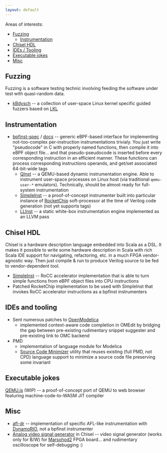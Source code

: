 ```yaml
---
layout: default
---
```


Areas of interests:
* [Fuzzing](#fuzzing)
  * [Instrumentation](#instrumentation)
* [Chisel HDL](#chisel-hdl)
* [IDEs / Tooling](#ides-and-tooling)
* [Executable jokes](#executable-jokes)
* [Misc](#misc)

## Fuzzing

Fuzzing is a software testing technic involving feeding the software under test with quasi-random data.

* [kBdysch](https://github.com/atrosinenko/kbdysch) -- a collection of user-space Linux kernel specific guided fuzzers based on [LKL](https://github.com/lkl/linux)

## Instrumentation

* [bpfinst-spec](https://github.com/atrosinenko/bpfinst-spec) / [docs](https://atrosinenko.github.io/bpfinst-spec) -- generic eBPF-based interface for implementing not-too-complex per-instruction instrumentations trivialy. You just write "pseudocode" in C with properly named functions, then compile it into eBPF object file... and that pseudo-pseudocode is inserted before every corresponding instruction in an efficient manner. These functions can process corresponding instructions operands, and get/set associated 64-bit-wide tags
  * [QInst](https://github.com/atrosinenko/qinst) -- a QEMU-based dynamic instrumentation engine. Able to instrument user-space processes on Linux host (via traditional `qemu-user-*` emulators). Technically, should be almost ready for full-system instrumentation
  * [SimpleInst](https://github.com/atrosinenko/simpleinst) -- a proof-of-concept instrumenter built into particular instance of [RocketChip](https://github.com/chipsalliance/rocket-chip) soft-processor at the time of Verilog code generation (not yet supports tags)
  * [LLInst](https://github.com/atrosinenko/llinst) -- a static white-box instrumentation engine implemented as an LLVM pass

## Chisel HDL

Chisel is a hardware description language embedded into Scala as a DSL. It makes it possible to write some hardware description in Scala with rich Scala IDE support for navigating, refactoring, etc. in a much FPGA vendor-agnostic way. Then just compile & run to produce Verilog source to be fed to vendor-dependent tool.

* [SimpleInst](https://github.com/atrosinenko/simpleinst) -- RoCC accelerator implementation that is able to turn simple functions from eBPF object files into CPU instructions
* Patched RocketChip implementation to be used with SimpleInst that invokes RoCC accelerator instructions as a bpfinst instrumenters

## IDEs and tooling

* Sent numerous patches to [OpenModelica](https://github.com/OpenModelica/)
  * implemented context-aware code completion in OMEdit by bridging the gap between pre-existing rudimentary snippet suggester and pre-existing link to OMC backend
* PMD
  * implementation of language module for Modelica
  * [Source Code Minimizer](https://github.com/pmd/pmd-scm) utility that reuses existing (full PMD, not CPD) language support to minimize a source code file preserving some invariant

## Executable jokes

[QEMU.js](https://github.com/atrosinenko/qemujs) (WIP) -- a proof-of-concept port of QEMU to web browser featuring machine-code-to-WASM JIT compiler

## Misc

* [afl-dr](https://github.com/atrosinenko/afl-dr) -- implementation of specific AFL-like instrumentation with [DynamoRIO](http://dynamorio.org/), not a bpfinst instrumenter
* [Analog video signal generator](https://github.com/atrosinenko/composite-video-generator) in Chisel -- video signal generator (works only for B/W) for [Marsohod2](https://marsohod.org/howtostart/marsohod2) FPGA board... and rudimentary oscilloscope for self-debugging :)
